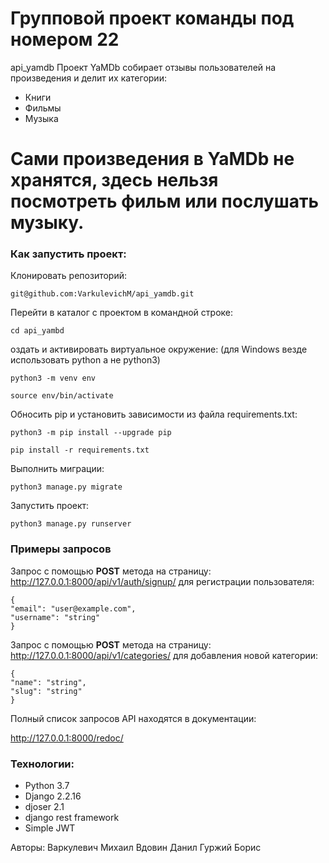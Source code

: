 # Групповой проект команды под номером 22
api_yamdb
Проект YaMDb собирает отзывы пользователей на произведения и делит их категории:
* Книги
* Фильмы
* Музыка
# Сами произведения в YaMDb не хранятся, здесь нельзя посмотреть фильм или послушать музыку.
### Как запустить проект:
Клонировать репозиторий:
```
git@github.com:VarkulevichM/api_yamdb.git
```
Перейти в каталог с проектом в командной строке:
```
cd api_yambd
```
оздать и активировать виртуальное окружение:
(для Windows везде использовать python а не python3)
```
python3 -m venv env 
```
```
source env/bin/activate
```
Обносить pip и установить зависимости из файла requirements.txt:
```
python3 -m pip install --upgrade pip 
```
```
pip install -r requirements.txt
```
Выполнить миграции:
```
python3 manage.py migrate
```
Запустить проект:
```
python3 manage.py runserver
```
### Примеры запросов
Запрос с помощью **POST** метода на страницу: http://127.0.0.1:8000/api/v1/auth/signup/
для регистрации пользователя:

    {
    "email": "user@example.com",
    "username": "string"
    }

Запрос с помощью **POST** метода на страницу: http://127.0.0.1:8000/api/v1/categories/
для добавления новой категории:

    {
    "name": "string",
    "slug": "string"
    }
Полный список запросов API находятся в документации:

http://127.0.0.1:8000/redoc/
### Технологии:
- Python 3.7
- Django 2.2.16
- djoser 2.1
- django rest framework
- Simple JWT

Авторы:
Варкулевич Михаил
Вдовин Данил
Гуржий Борис